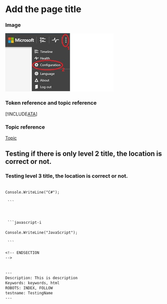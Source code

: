 
# Add the page title
### Image
![this is the alt text](./image/ATA_config_icon.JPG)

### Token reference and topic reference

[!INCLUDE[ATA](./token/ATA.md)] 

### Topic reference

[Topic](./topic.md)

## Testing if there is only level 2 title, the location is correct or not.

### Testing level 3 title, the location is correct or not.


<!-- BEGINSECTION
class="tabbedCodeSnippets" -->

```cs-i

Console.WriteLine("C#");

 ```

 

 ```javascript-i

Console.WriteLine("JavaScript");

 ```

<!-- ENDSECTION
--> 


---
Description: This is description
Keywords: keywords, html
ROBOTS: INDEX, FOLLOW
testname: TestingName
---

